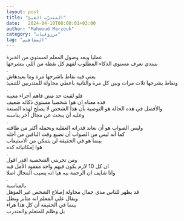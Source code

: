 ```yaml
---
layout: post
title: "المتدرّب الغبيّ"
date:   2024-04-10T00:00:01+03:00
author: "Mahmoud Marzouk"
category: "مرزوقيات"
tag: "المفاهيم"
---
```



عمليا وبعد وصول المعلم لمستوي من الخبرة  
بتبتدي تعرف مستوي الذكاء المطلوب لفهم كل نقطة من اللي
بتشرحها  
.  
يعني فيه نقاط باشرحها مرة وما بعيدهاش  
ونقاط بشرحها تلات مرات وبين كل مرة والتانية باعطي محاولة
للمتدربين للتنفيذ  
.  
فلو لقيت حد مش فاهم أجزاء معينة  
فده معناه ان هوا شخصيا مستوي ذكائه ضعيف  
والأفضل في هذه الحالة هو التوصية بأن هذا الشخص لا يصلح
لهذه الصنعة  
وعليه أن يبحث عن مجال آخر يناسبه  
.  
وليس الصواب هو أن نعاند قدراته العقلية ونحمله أكثر من
طاقته  
كما أنه ليس من الصواب أن نضيع وقت الباقين من
أجله  
بينما هو في الحقيقة لن يتمكن من الاستيعاب  
هوا إمكانياته كده  
.  
ومن تجربتي الشخصية اقدر اقول  
ان كل 10 لازم يكون فيهم واحد مفقود الأمل فيه  
وانا شايف ان الرحمة بيه هيا انه يسيب المجال
اصلا  
.  
بالمناسبة  
قد يظهر للناس مدي جمال محاولة إصلاح الشخص غير
المؤهل  
ويقال علي المعلم انه مثابر وبطل  
بينما في الحقيقة أن كل هذا هراء  
بل وظلم للمتعلم والمتدرب
